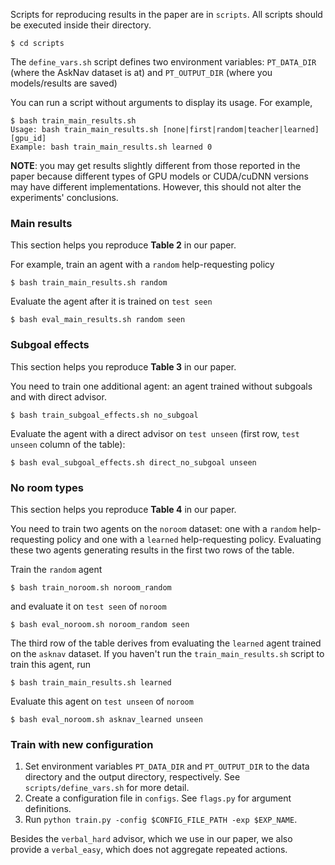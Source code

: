
Scripts for reproducing results in the paper are in `scripts`. All scripts should be executed inside their directory. 

```
$ cd scripts
```

The `define_vars.sh` script defines two environment variables: `PT_DATA_DIR` (where the AskNav dataset is at) and `PT_OUTPUT_DIR` (where you models/results are saved)


You can run a script without arguments to display its usage. For example,

```
$ bash train_main_results.sh
Usage: bash train_main_results.sh [none|first|random|teacher|learned] [gpu_id]
Example: bash train_main_results.sh learned 0
```

**NOTE**: you may get results slightly different from those reported in the paper because different types of GPU models or CUDA/cuDNN versions may have different implementations. However, this should not alter the experiments' conclusions.

### Main results

This section helps you reproduce **Table 2** in our paper. 

For example, train an agent with a `random` help-requesting policy

```
$ bash train_main_results.sh random
```

Evaluate the agent after it is trained on `test seen`
```
$ bash eval_main_results.sh random seen
```

### Subgoal effects

This section helps you reproduce **Table 3** in our paper. 

You need to train one additional agent: an agent trained without subgoals and with direct advisor. 

```
$ bash train_subgoal_effects.sh no_subgoal
```

Evaluate the agent with a direct advisor on `test unseen` (first row, `test unseen` column of the table):
```
$ bash eval_subgoal_effects.sh direct_no_subgoal unseen
```

### No room types

This section helps you reproduce **Table 4** in our paper. 

You need to train two agents on the `noroom` dataset: one with a `random` help-requesting policy and one with a `learned` help-requesting policy. Evaluating these two agents generating results in the first two rows of the table. 

Train the `random` agent
```
$ bash train_noroom.sh noroom_random
```

and evaluate it on `test seen` of `noroom`

```
$ bash eval_noroom.sh noroom_random seen
```

The third row of the table derives from evaluating the `learned` agent trained on the `asknav` dataset. If you haven't run the `train_main_results.sh` script to train this agent, run
```
$ bash train_main_results.sh learned
```

Evaluate this agent on `test unseen` of `noroom`
```
$ bash eval_noroom.sh asknav_learned unseen
```

### Train with new configuration

1. Set environment variables `PT_DATA_DIR` and `PT_OUTPUT_DIR` to the data directory and the output directory, respectively. See `scripts/define_vars.sh` for more detail. 
2. Create a configuration file in `configs`. See `flags.py` for argument definitions.
2. Run `python train.py -config $CONFIG_FILE_PATH -exp $EXP_NAME`.

Besides the `verbal_hard` advisor, which we use in our paper, we also provide a `verbal_easy`, which does not aggregate repeated actions. 


